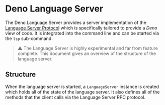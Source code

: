 # Deno Language Server

The Deno Language Server provides a server implementation of the
[Language Server Protocol](https://microsoft.github.io/language-server-protocol/)
which is specifically tailored to provide a _Deno_ view of code. It is
integrated into the command line and can be started via the `lsp` sub-command.

> :warning: The Language Server is highly experimental and far from feature
> complete. This document gives an overview of the structure of the language
> server.

## Structure

When the language server is started, a `LanguageServer` instance is created
which holds all of the state of the language server. It also defines all of the
methods that the client calls via the Language Server RPC protocol.
